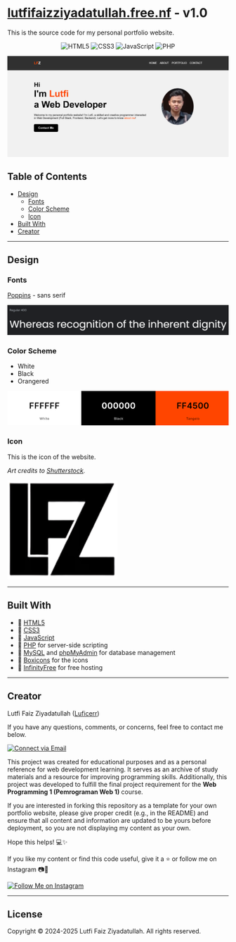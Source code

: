 # [lutfifaizziyadatullah.free.nf](https://lutfifaizziyadatullah.free.nf/) - v1.0

This is the source code for my personal portfolio website.

<p align="center">
    <img alt="HTML5" src="https://img.shields.io/badge/-HTML5-E44D26?style=flat&logo=html5&logoColor=white"/>
    <img alt="CSS3" src="https://img.shields.io/badge/-CSS3-2965f1?style=flat&logo=css3&logoColor=white"/>
    <img alt="JavaScript" src="https://img.shields.io/badge/-JavaScript-F0DB4F?style=flat&logo=javascript&logoColor=white"/>
    <img alt="PHP" src="https://img.shields.io/badge/-PHP-777BB4?style=flat&logo=php&logoColor=white"/>

</p>

<p align="center">
  <a href="https://lutfifaizziyadatullah.free.nf/"><img src="./img/preview2.png" width="700px" alt="landing page"></a>
</p>

## Table of Contents

- [Design](#design)
  - [Fonts](#fonts)
  - [Color Scheme](#color-scheme)
  - [Icon](#icon)
- [Built With](#built-with)
- [Creator](#creator)

---

## Design

### Fonts

[Poppins](https://fonts.google.com/specimen/Poppins) - sans serif

<img alt="Font Example Screenshot" src="./img/poppins.png">


### Color Scheme

- White
- Black
- Orangered

<a href="https://coolors.co/ffffff-000000-ff4500"><img alt="Color Palette Screenshot" src="./img/palette.png"></a>

### Icon

This is the icon of the website.

_Art credits to [Shutterstock](https://www.shutterstock.com/image-vector/lfz-initial-letter-monogram-logo-design-2308358511)._

<img alt="Icon" src="./img/logo3.png" width="250px">

---
## Built With

- 💙 [HTML5](https://www.w3schools.com/html/)
- 💜 [CSS3](https://www.w3schools.com/css/)
- 💙 [JavaScript](https://www.w3schools.com/js/DEFAULT.asp)
- 💜 [PHP](https://www.w3schools.com/php) for server-side scripting
- 💙 [MySQL](https://www.w3schools.com/mysql) and [phpMyAdmin](https://www.phpmyadmin.net/) for database management
- 💜 [Boxicons](https://boxicons.com/) for the icons
- 💙 [InfinityFree](https://www.infinityfree.net/) for free hosting

---

## Creator

Lutfi Faiz Ziyadatullah ([Luficerr](https://github.com/Luficerr))

If you have any questions, comments, or concerns, feel free to contact me below.

<p align="left">
  <a href="mailto:lutfifaizziyadatullah@gmail.com"> 
    <img alt="Connect via Email" src="https://img.shields.io/badge/Gmail-c14438?style=flat&logo=Gmail&logoColor=white" />
  </a>
</p>

This project was created for educational purposes and as a personal reference for web development learning. It serves as an archive of study materials and a resource for improving programming skills. Additionally, this project was developed to fulfill the final project requirement for the **Web Programming 1 (Pemrograman Web 1)** course.  

If you are interested in forking this repository as a template for your own portfolio website, please give proper credit (e.g., in the README) and ensure that all content and information are updated to be yours before deployment, so you are not displaying my content as your own.  

Hope this helps! 💻✨

If you like my content or find this code useful, give it a ⭐ or follow me on Instagram 📷💙  

<a href="https://www.instagram.com/lutfifaizziyadatullah" target="_blank">
    <img src="https://upload.wikimedia.org/wikipedia/commons/a/a5/Instagram_icon.png" alt="Follow Me on Instagram" style="height: 50px; width: 50px;">
</a>

---

## License

Copyright &copy; 2024-2025 Lutfi Faiz Ziyadatullah. All rights reserved.
